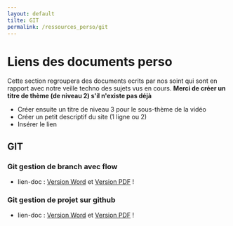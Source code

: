 ```yaml
---
layout: default
tilte: GIT
permalink: /ressources_perso/git
---
```


# Liens des documents perso

Cette section regroupera des documents ecrits par nos soint qui sont en rapport avec notre veille techno des sujets vus en cours.
**Merci de créer un titre de thème (de niveau 2) s'il n'existe pas déjà**

* Créer ensuite un titre de niveau 3 pour le sous-thème de la vidéo
* Créer un petit descriptif du site (1 ligne ou 2)
* Insérer le lien  

## GIT

### Git gestion de branch avec flow

* lien-doc : [Version Word][GIT-01] et [Version PDF][GIT-02] !

[GIT-01]: VERSIONS-DOC/git-gestion-de-branche-avec-flow.docx

[GIT-02]: VERSIONS-PDF/git-gestion-de-branche-avec-flow.pdf

### Git gestion de projet sur github

* lien-doc : [Version Word][GIT-03] et [Version PDF][GIT-04] !

[GIT-03]: VERSIONS-DOC/git-gestion-de-projet-sur-github.docx

[GIT-04]: VERSIONS-PDF/git-gestion-de-projet-sur-github.pdf
